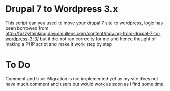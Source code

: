 Drupal 7 to Wordpress 3.x
=======

This script can you used to move your drupal 7 site to wordpress, logic has been borrowed from http://fuzzythinking.davidmullens.com/content/moving-from-drupal-7-to-wordpress-3-3/ but it did not ran correclty for me and hence thought of making a PHP script and make it work step by step

To Do
=======

Comment and User Migration is not implemented yet as my site does not have much comment and users but would work as soon as i find some time.